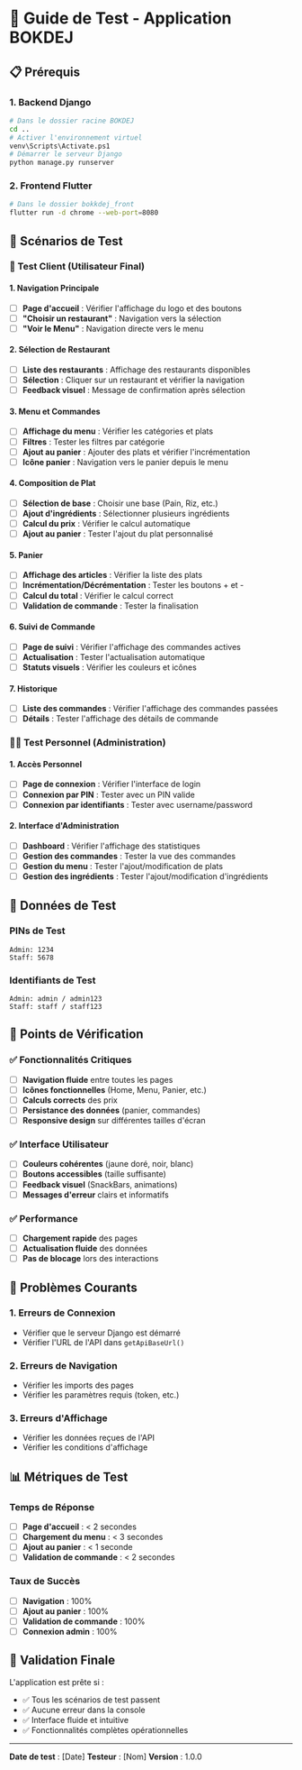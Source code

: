# 🚀 Guide de Test - Application BOKDEJ

## 📋 **Prérequis**

### **1. Backend Django**
```bash
# Dans le dossier racine BOKDEJ
cd ..
# Activer l'environnement virtuel
venv\Scripts\Activate.ps1
# Démarrer le serveur Django
python manage.py runserver
```

### **2. Frontend Flutter**
```bash
# Dans le dossier bokkdej_front
flutter run -d chrome --web-port=8080
```

## 🎯 **Scénarios de Test**

### **📱 Test Client (Utilisateur Final)**

#### **1. Navigation Principale**
- [ ] **Page d'accueil** : Vérifier l'affichage du logo et des boutons
- [ ] **"Choisir un restaurant"** : Navigation vers la sélection
- [ ] **"Voir le Menu"** : Navigation directe vers le menu

#### **2. Sélection de Restaurant**
- [ ] **Liste des restaurants** : Affichage des restaurants disponibles
- [ ] **Sélection** : Cliquer sur un restaurant et vérifier la navigation
- [ ] **Feedback visuel** : Message de confirmation après sélection

#### **3. Menu et Commandes**
- [ ] **Affichage du menu** : Vérifier les catégories et plats
- [ ] **Filtres** : Tester les filtres par catégorie
- [ ] **Ajout au panier** : Ajouter des plats et vérifier l'incrémentation
- [ ] **Icône panier** : Navigation vers le panier depuis le menu

#### **4. Composition de Plat**
- [ ] **Sélection de base** : Choisir une base (Pain, Riz, etc.)
- [ ] **Ajout d'ingrédients** : Sélectionner plusieurs ingrédients
- [ ] **Calcul du prix** : Vérifier le calcul automatique
- [ ] **Ajout au panier** : Tester l'ajout du plat personnalisé

#### **5. Panier**
- [ ] **Affichage des articles** : Vérifier la liste des plats
- [ ] **Incrémentation/Décrémentation** : Tester les boutons + et -
- [ ] **Calcul du total** : Vérifier le calcul correct
- [ ] **Validation de commande** : Tester la finalisation

#### **6. Suivi de Commande**
- [ ] **Page de suivi** : Vérifier l'affichage des commandes actives
- [ ] **Actualisation** : Tester l'actualisation automatique
- [ ] **Statuts visuels** : Vérifier les couleurs et icônes

#### **7. Historique**
- [ ] **Liste des commandes** : Vérifier l'affichage des commandes passées
- [ ] **Détails** : Tester l'affichage des détails de commande

### **👨‍💼 Test Personnel (Administration)**

#### **1. Accès Personnel**
- [ ] **Page de connexion** : Vérifier l'interface de login
- [ ] **Connexion par PIN** : Tester avec un PIN valide
- [ ] **Connexion par identifiants** : Tester avec username/password

#### **2. Interface d'Administration**
- [ ] **Dashboard** : Vérifier l'affichage des statistiques
- [ ] **Gestion des commandes** : Tester la vue des commandes
- [ ] **Gestion du menu** : Tester l'ajout/modification de plats
- [ ] **Gestion des ingrédients** : Tester l'ajout/modification d'ingrédients

## 🔧 **Données de Test**

### **PINs de Test**
```
Admin: 1234
Staff: 5678
```

### **Identifiants de Test**
```
Admin: admin / admin123
Staff: staff / staff123
```

## 🐛 **Points de Vérification**

### **✅ Fonctionnalités Critiques**
- [ ] **Navigation fluide** entre toutes les pages
- [ ] **Icônes fonctionnelles** (Home, Menu, Panier, etc.)
- [ ] **Calculs corrects** des prix
- [ ] **Persistance des données** (panier, commandes)
- [ ] **Responsive design** sur différentes tailles d'écran

### **✅ Interface Utilisateur**
- [ ] **Couleurs cohérentes** (jaune doré, noir, blanc)
- [ ] **Boutons accessibles** (taille suffisante)
- [ ] **Feedback visuel** (SnackBars, animations)
- [ ] **Messages d'erreur** clairs et informatifs

### **✅ Performance**
- [ ] **Chargement rapide** des pages
- [ ] **Actualisation fluide** des données
- [ ] **Pas de blocage** lors des interactions

## 🚨 **Problèmes Courants**

### **1. Erreurs de Connexion**
- Vérifier que le serveur Django est démarré
- Vérifier l'URL de l'API dans `getApiBaseUrl()`

### **2. Erreurs de Navigation**
- Vérifier les imports des pages
- Vérifier les paramètres requis (token, etc.)

### **3. Erreurs d'Affichage**
- Vérifier les données reçues de l'API
- Vérifier les conditions d'affichage

## 📊 **Métriques de Test**

### **Temps de Réponse**
- [ ] **Page d'accueil** : < 2 secondes
- [ ] **Chargement du menu** : < 3 secondes
- [ ] **Ajout au panier** : < 1 seconde
- [ ] **Validation de commande** : < 2 secondes

### **Taux de Succès**
- [ ] **Navigation** : 100%
- [ ] **Ajout au panier** : 100%
- [ ] **Validation de commande** : 100%
- [ ] **Connexion admin** : 100%

## 🎉 **Validation Finale**

L'application est prête si :
- ✅ Tous les scénarios de test passent
- ✅ Aucune erreur dans la console
- ✅ Interface fluide et intuitive
- ✅ Fonctionnalités complètes opérationnelles

---

**Date de test** : [Date]
**Testeur** : [Nom]
**Version** : 1.0.0 